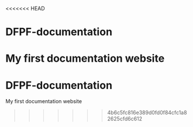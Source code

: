 <<<<<<< HEAD
# DFPF-documentation
My first documentation website
=======
# DFPF-documentation
My first documentation website
>>>>>>> 4b6c5fc816e389d0fd0f84cfc1a82625cfd6c612
